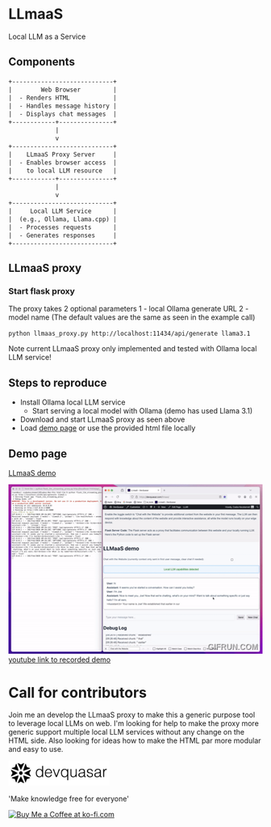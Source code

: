 # LLmaaS
Local LLM as a Service

## Components
```
+----------------------------+
|        Web Browser         |
|  - Renders HTML            |
|  - Handles message history |
|  - Displays chat messages  |
+------------+---------------+
             |
             v
+----------------------------+
|    LLmaaS Proxy Server     |
|  - Enables browser access  |
|    to local LLM resource   |
+------------+---------------+
             |
             v
+----------------------------+
|     Local LLM Service      |
|  (e.g., Ollama, Llama.cpp) |
|  - Processes requests      |
|  - Generates responses     |
+----------------------------+
```

## LLmaaS proxy

### Start flask proxy
The proxy takes 2 optional parameters
1 - local Ollama generate URL
2 - model name
(The default values are the same as seen in the example call) 

`python llmaas_proxy.py http://localhost:11434/api/generate llama3.1`

Note current LLmaaS proxy only implemented and tested with Ollama local LLM service!

## Steps to reproduce
- Install Ollama local LLM service
  - Start serving a local model with Ollama (demo has used Llama 3.1)
- Download and start LLmaaS proxy as seen above
- Load [demo page](https://devquasar.com/llmaas/) or use the provided html file locally

## Demo page
[LLmaaS demo](https://devquasar.com/llmaas/)

![til](https://raw.githubusercontent.com/csabakecskemeti/LLmaaS/main/llmaas_demo.gif)
[youtube link to recorded demo](https://youtu.be/OOWGr8jcP5Q?si=ZjEjqksjcj7c97S1)

# Call for contributors
Join me an develop the LLmaaS proxy to make this a generic purpose tool to leverage local LLMs on web.
I'm looking for help to make the proxy more generic support multiple local LLM services without any change on the HTML side.
Also looking for ideas how to make the HTML par more modular and easy to use.

[<img src="https://raw.githubusercontent.com/csabakecskemeti/devquasar/main/dq_logo_black-transparent.png" width="200"/>](https://devquasar.com)

'Make knowledge free for everyone'

<a href='https://ko-fi.com/L4L416YX7C' target='_blank'><img height='36' style='border:0px;height:36px;' src='https://storage.ko-fi.com/cdn/kofi6.png?v=6' border='0' alt='Buy Me a Coffee at ko-fi.com' /></a>
